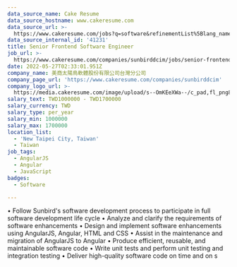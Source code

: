 ```yaml
---
data_source_name: Cake Resume
data_source_hostname: www.cakeresume.com
data_source_url: >-
  https://www.cakeresume.com/jobs?q=software&refinementList%5Blang_name%5D%5B0%5D=English&refinementList%5Bsalary_type%5D=per_year&range%5Bsalary_range%5D%5Bmin%5D=1000000&page=2
data_source_internal_id: '41231'
title: Senior Frontend Software Engineer
job_url: >-
  https://www.cakeresume.com/companies/sunbirddcim/jobs/senior-frontend-software-engineer
date: 2022-05-27T02:33:01.951Z
company_name: 美商太陽鳥軟體股份有限公司台灣分公司
company_page_url: 'https://www.cakeresume.com/companies/sunbirddcim'
company_logo_url: >-
  https://media.cakeresume.com/image/upload/s--OmKEeXWa--/c_pad,fl_png8,h_200,w_200/v1652938056/ypxk1g1ru8txarn9arly.png
salary_text: TWD1000000 - TWD1700000
salary_currency: TWD
salary_type: per_year
salary_min: 1000000
salary_max: 1700000
location_list:
  - 'New Taipei City, Taiwan'
  - Taiwan
job_tags:
  - AngularJS
  - Angular
  - JavaScript
badges:
  - Software

---
```


• Follow Sunbird's software development process to participate in full software development life cycle • Analyze and clarify the requirements of software enhancements • Design and implement software enhancements using AngularJS, Angular, HTML and CSS • Assist in the maintenance and migration of AngularJS to Angular • Produce efficient, reusable, and maintainable software code • Write unit tests and perform unit testing and integration testing • Deliver high-quality software code on time and on s